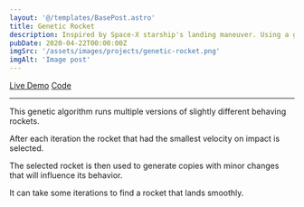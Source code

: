 ```yaml
---
layout: '@/templates/BasePost.astro'
title: Genetic Rocket
description: Inspired by Space-X starship's landing maneuver. Using a genetic algortihm this program simulates a rocket that learns to land after a few generations of training.
pubDate: 2020-04-22T00:00:00Z
imgSrc: '/assets/images/projects/genetic-rocket.png'
imgAlt: 'Image post'
---
```


<div class="flex flex-row justify-between">
    <a href="https://projects.daniel-pink.de/genetic-rocket" target="_blank">Live Demo</a>
    <a href="https://github.com/H4sh3/genetic-rocket" target="_blank">Code</a>
</div>

---

This genetic algorithm runs multiple versions of slightly different behaving rockets.

After each iteration the rocket that had the smallest velocity on impact is selected.

The selected rocket is then used to generate copies with minor changes that will influence its behavior.

It can take some iterations to find a rocket that lands smoothly.